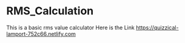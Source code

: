 # RMS_Calculation
This is a basic rms value calculator
Here is the Link https://quizzical-lamport-752c66.netlify.com
